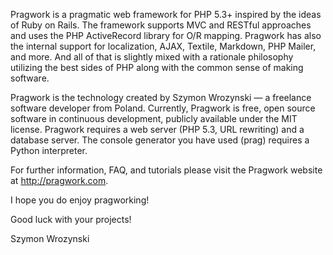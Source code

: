 Pragwork is a pragmatic web framework for PHP 5.3+ inspired by the ideas of Ruby on Rails. The framework supports MVC and RESTful approaches and uses the PHP ActiveRecord library for O/R mapping. Pragwork has also the internal support for localization, AJAX, Textile, Markdown, PHP Mailer, and more. And all of that is slightly mixed with a rationale philosophy utilizing the best sides of PHP along with the common sense of making software.

Pragwork is the technology created by Szymon Wrozynski — a freelance software developer from Poland. Currently, Pragwork is free, open source software in continuous development, publicly available under the MIT license. Pragwork requires a web server (PHP 5.3, URL rewriting) and a database server. The console generator you have used (prag) requires a Python interpreter.

For further information, FAQ, and tutorials please visit the Pragwork website at http://pragwork.com.

I hope you do enjoy pragworking!

Good luck with your projects!

Szymon Wrozynski